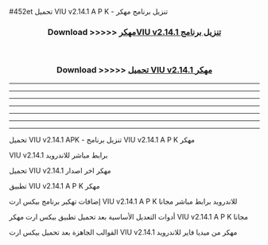 #452et تحميل VIU v2.14.1 A P K - تنزيل برنامج مهكر



<div align="center">
<h3>Download >>>>> <a href="https://runaway1.web.app/?sq=VIU v2.14.1">مهكرVIU v2.14.1 تنزيل برنامج</a></h3><br>

<h3>Download >>>>> <a href="https://runaway1.web.app/?sq=VIU v2.14.1">تحميل VIU v2.14.1 مهكر</a></h3>
</div>


----------------------------------------------------------

----------------------------------------------------------

----------------------------------------------------------

----------------------------------------------------------

----------------------------------------------------------

----------------------------------------------------------

----------------------------------------------------------

تحميل VIU v2.14.1 APK - تنزيل برنامج VIU v2.14.1 A P K مهكر

VIU v2.14.1 برابط مباشر للاندرويد

تحميل VIU v2.14.1 مهكر اخر اصدار

تطبيق VIU v2.14.1 A P K مهكر

إضافات تهكير برنامج بيكس ارت VIU v2.14.1 A P K للاندرويد برابط مباشر مجانا

أدوات التعديل الأساسية بعد تحميل تطبيق بيكس ارت مهكر VIU v2.14.1 A P K مجانا

القوالب الجاهزة بعد تحميل بيكس ارت VIU v2.14.1 مهكر من ميديا فاير للاندرويد


